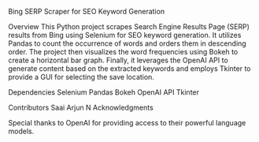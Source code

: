 Bing SERP Scraper for SEO Keyword Generation

Overview
This Python project scrapes Search Engine Results Page (SERP) results from Bing using Selenium for SEO keyword generation. It utilizes Pandas to count the occurrence of words and orders them in descending order. The project then visualizes the word frequencies using Bokeh to create a horizontal bar graph. Finally, it leverages the OpenAI API to generate content based on the extracted keywords and employs Tkinter to provide a GUI for selecting the save location.

Dependencies
Selenium
Pandas
Bokeh
OpenAI API
Tkinter

Contributors
Saai Arjun N
Acknowledgments

Special thanks to OpenAI for providing access to their powerful language models.
